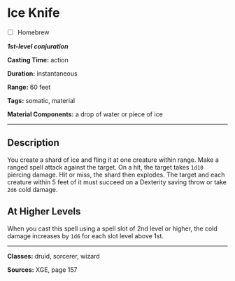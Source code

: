 # Ice Knife

- [ ] Homebrew

***1st-level conjuration***

**Casting Time:** action

**Duration:** instantaneous

**Range:** 60 feet

**Tags:** somatic, material

**Material Components:** a drop of water or piece of ice

---

## Description
You create a shard of ice and fling it at one creature within range.
Make a ranged spell attack against the target.
On a hit, the target takes `1d10` piercing damage.
Hit or miss, the shard then explodes.
The target and each creature within 5 feet of it must succeed on a Dexterity saving throw or take `2d6` cold damage.

## At Higher Levels
When you cast this spell using a spell slot of 2nd level or higher, the cold damage increases by `1d6` for each slot level above 1st.

---

**Classes:** druid, sorcerer, wizard

**Sources:** XGE, page 157

